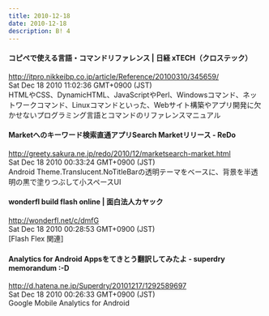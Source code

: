 ```yaml
---
title: 2010-12-18
date: 2010-12-18
description: B! 4
---
```


#### コピペで使える言語・コマンドリファレンス | 日経 xTECH（クロステック）
http://itpro.nikkeibp.co.jp/article/Reference/20100310/345659/<br>
Sat Dec 18 2010 11:02:36 GMT+0900 (JST)<br>
HTMLやCSS、DynamicHTML、JavaScriptやPerl、Windowsコマンド、ネットワークコマンド、Linuxコマンドといった、Webサイト構築やアプリ開発に欠かせないプログラミング言語とコマンドのリファレンスマニュアル


####          Marketへのキーワード検索直通アプリSearch Marketリリース - ReDo      
http://greety.sakura.ne.jp/redo/2010/12/marketsearch-market.html<br>
Sat Dec 18 2010 00:33:24 GMT+0900 (JST)<br>
Android Theme.Translucent.NoTitleBarの透明テーマをベースに、背景を半透明の黒で塗りつぶして小スペースUI


#### wonderfl build flash online | 面白法人カヤック
http://wonderfl.net/c/dmfG<br>
Sat Dec 18 2010 00:28:53 GMT+0900 (JST)<br>
[Flash Flex 関連]


#### Analytics for Android Appsをてきとう翻訳してみたよ - superdry memorandum :-D
http://d.hatena.ne.jp/Superdry/20101217/1292589697<br>
Sat Dec 18 2010 00:26:33 GMT+0900 (JST)<br>
Google Mobile Analytics for Android



